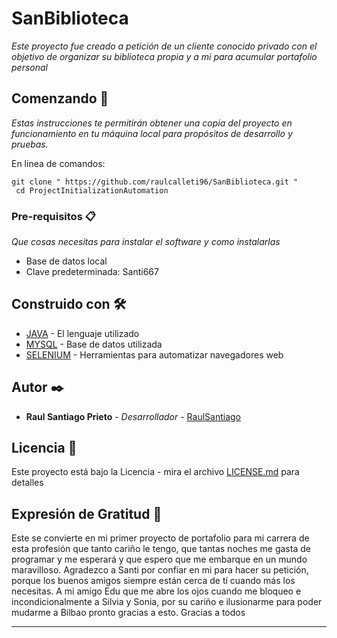 # SanBiblioteca

_Este proyecto fue creado a petición de un cliente conocido privado con el objetivo de organizar su biblioteca propia y a mi para acumular portafolio personal_

## Comenzando 🚀

_Estas instrucciones te permitirán obtener una copia del proyecto en funcionamiento en tu máquina local para propósitos de desarrollo y pruebas._

En linea de comandos:
```
git clone " https://github.com/raulcalleti96/SanBiblioteca.git "
 cd ProjectInitializationAutomation
```


### Pre-requisitos 📋

_Que cosas necesitas para instalar el software y como instalarlas_

* Base de datos local
* Clave predeterminada: Santi667


## Construido con 🛠️

* [JAVA](https://www.java.com) - El lenguaje utilizado
* [MYSQL](https://www.mysql.com/) - Base de datos utilizada
* [SELENIUM](https://www.selenium.dev/) - Herramientas para automatizar navegadores web


## Autor ✒️

* **Raul Santiago Prieto** - *Desarrollador* - [RaulSantiago](https://github.com/raulcalleti96)

## Licencia 📄

Este proyecto está bajo la Licencia  - mira el archivo [LICENSE.md](LICENSE.md) para detalles

## Expresión de Gratitud 🎁

Este se convierte en mi primer proyecto de portafolio para mi carrera de esta profesión que tanto cariño le tengo, que tantas noches me gasta de programar y me esperará y que espero que me embarque en un mundo maravilloso. Agradezco a Santi por confiar en mi para hacer su petición, porque los buenos amigos siempre están cerca de tí cuando más los necesitas. A mi amigo Edu que me abre los ojos cuando me bloqueo e incondicionalmente a Silvia y Sonia, por su cariño e ilusionarme para poder mudarme a Bilbao pronto gracias a esto. Gracias a todos

---
